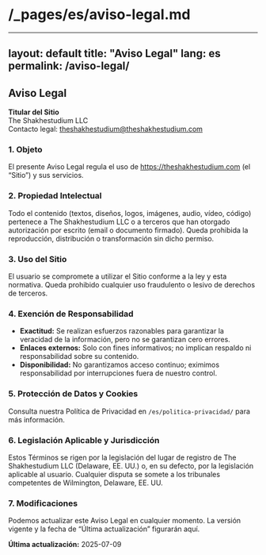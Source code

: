 # /_pages/es/aviso-legal.md

---
layout: default
title: "Aviso Legal"
lang: es
permalink: /aviso-legal/
---

## Aviso Legal

**Titular del Sitio**  
The Shakhestudium LLC  
Contacto legal: theshakhestudium@theshakhestudium.com  

### 1. Objeto  
El presente Aviso Legal regula el uso de https://theshakhestudium.com (el “Sitio”) y sus servicios.

### 2. Propiedad Intelectual  
Todo el contenido (textos, diseños, logos, imágenes, audio, vídeo, código) pertenece a The Shakhestudium LLC o a terceros que han otorgado autorización por escrito (email o documento firmado). Queda prohibida la reproducción, distribución o transformación sin dicho permiso.

### 3. Uso del Sitio  
El usuario se compromete a utilizar el Sitio conforme a la ley y esta normativa. Queda prohibido cualquier uso fraudulento o lesivo de derechos de terceros.

### 4. Exención de Responsabilidad  
- **Exactitud:** Se realizan esfuerzos razonables para garantizar la veracidad de la información, pero no se garantizan cero errores.  
- **Enlaces externos:** Solo con fines informativos; no implican respaldo ni responsabilidad sobre su contenido.  
- **Disponibilidad:** No garantizamos acceso continuo; eximimos responsabilidad por interrupciones fuera de nuestro control.

### 5. Protección de Datos y Cookies  
Consulta nuestra Política de Privacidad en `/es/politica-privacidad/` para más información.

### 6. Legislación Aplicable y Jurisdicción  
Estos Términos se rigen por la legislación del lugar de registro de The Shakhestudium LLC (Delaware, EE. UU.) o, en su defecto, por la legislación aplicable al usuario. Cualquier disputa se somete a los tribunales competentes de Wilmington, Delaware, EE. UU.

### 7. Modificaciones  
Podemos actualizar este Aviso Legal en cualquier momento. La versión vigente y la fecha de “Última actualización” figurarán aquí.

**Última actualización:** 2025-07-09  
